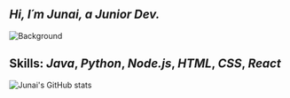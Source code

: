 ## *Hi, I´m Junai, a Junior Dev.*

![Background](https://i.pinimg.com/originals/d4/c1/7d/d4c17d48d9e0a5ac9986887163f435ec.jpg)

## Skills: *Java*, *Python*, *Node.js*, *HTML*, *CSS*, *React*

![Junai's GitHub stats](https://github-readme-stats.vercel.app/api?username=Junai22&show_icons=true&theme=radical)


